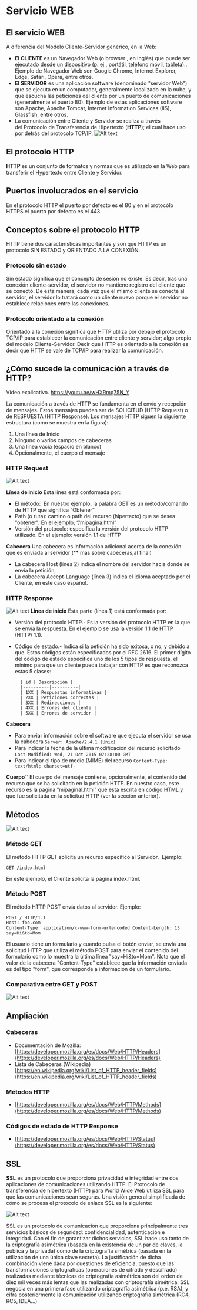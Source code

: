 # Servicio WEB 

## El servicio WEB

A diferencia del Modelo Cliente-Servidor genérico, en la Web:
* **El CLIENTE** es un Navegador Web (o browser , en inglés) que puede ser ejecutado desde un dispositivo (p. ej., portátil, teléfono móvil, tableta).. Ejemplo de Navegador Web son Google Chrome, Internet Explorer, Edge, Safari, Opera, entre otros. 
* **El SERVIDOR** es una aplicación software (denominado "servidor Web") que se ejecuta en un computador, generalmente localizado en la nube, y que escucha las peticiones del cliente por un puerto de comunicaciones (generalmente el puerto 80). Ejemplo de estas aplicaciones software son Apache, Apache Tomcat, Internet Information Services (IIS), Glassfish, entre otros.
* La comunicación entre Cliente y Servidor se realiza a través del Protocolo de Transferencia de Hipertexto (**HTTP**); el cual hace uso por detrás del protocolo TCP/IP.
![Alt text](img/ServicoWEB.png)

## El protocolo HTTP 

**HTTP** es un conjunto de formatos y normas que es utilizado en la Web para transferir el Hypertexto entre Cliente y Servidor.

## Puertos involucrados en el servicio
En el protocolo HTTP el puerto por defecto es el 80 y en el protocólo HTTPS el puerto por defecto es el 443.

## Conceptos sobre el protocolo HTTP
HTTP tiene dos características importantes y son que HTTP es un protocolo SIN ESTADO y ORIENTADO A LA CONEXIÓN.
### Protocolo sin estado
Sin estado significa que el concepto de sesión no existe. Es decir, tras una conexión cliente-servidor, el servidor no mantiene registro del cliente que se conectó. De esta manera, cada vez que el mismo cliente se conecte al servidor, el servidor lo tratará como un cliente nuevo porque el servidor no establece relaciones entre las conexiones.
### Protocolo orientado a la conexión
Orientado a la conexión significa que HTTP utiliza por debajo el protocolo TCP/IP para establecer la comunicación entre cliente y servidor; algo propio del modelo Cliente-Servidor. Decir que HTTP es orientado a la conexión es decir que HTTP se vale de TCP/IP para realizar la comunicación.

## ¿Cómo sucede la comunicación a través de HTTP?

Video explicativo. https://youtu.be/wHXRmq75N_Y

La comunicación a través de HTTP se fundamenta en el envío y recepción de mensajes. Estos mensajes pueden ser de SOLICITUD (HTTP Request) o de RESPUESTA (HTTP Response). Los mensajes HTTP siguen la siguiente estructura (como se muestra en la figura):
1. Una línea de Inicio
1. Ninguno o varios campos de cabeceras
1. Una línea vacía (espacio en blanco)
1. Opcionalmente, el cuerpo el mensaje

### HTTP Request

![Alt text](img/httpRequest.png)

**Línea de inicio** Esta línea está conformada por:
* El método:  En nuestro ejemplo, la palabra GET es un método/comando de HTTP que significa “Obtener”
* Path (o ruta): camino o path del recurso (hipertexto) que se desea "obtener". En el ejemplo, “/mipagina.html”
* Versión del protocolo: especifica la versión del protocolo HTTP utilizado. En el ejemplo: versión 1.1 de HTTP


**Cabecera** Una cabecera es información adicional acerca de la conexión que es enviada al servidor
(** más sobre cabeceras,al final)
* La cabecera Host (línea 2) indica el nombre del servidor hacia donde se envía la petición,
* La cabecera Accept-Language (línea 3) indica el idioma aceptado por el Cliente, en este caso español.

### HTTP Response
![Alt text](img/HttpResponse.png)
**Línea de inicio** 
Esta parte (línea 1) está conformada por:
* Versión del protocolo HTTP.- Es la versión del protocolo HTTP en la que se envía la respuesta. En el ejemplo se usa la versión 1.1 de HTTP (HTTP/ 1.1).
* Código de estado.- Indica si la petición ha sido exitosa, o no, y debido a que. Estos códigos están especificados por el RFC 2616. El primer dígito del código de estado especifica uno de los 5 tipos de respuesta, el mínimo para que un cliente pueda trabajar con HTTP es que reconozca estas 5 clases:
        
        | id | Descripción |
        |----------|----------|
        | 1XX | Respuestas informativas |
        | 2XX | Peticiones correctas |
        | 3XX | Redirecciones |
        | 4XX | Errores del cliente |
        | 5XX | Errores de servidor |


**Cabecera** 
* Para enviar información sobre el software que ejecuta el servidor se usa la cabecera
``` Server: Apache/2.4.1 (Unix) ```
* Para indicar la fecha de la última modificación del recurso solicitado
```Last-Modified: Wed, 21 Oct 2015 07:28:00 GMT``` 
* Para indicar el tipo de medio (MIME) del recurso
  ```Content-Type: text/html; charset=utf-```

**Cuerpo**``
El cuerpo del mensaje contiene, opcionalmente, el contenido del recurso que se ha solicitado en la petición HTTP. En nuestro caso, este recurso es la página ”mipaginal.html” que está escrita en código HTML y que fue solicitada en la solicitud HTTP (ver la sección anterior).

## Métodos
![Alt text](img/ListaMetodos.png)

### Método GET
El método HTTP GET solicita un recurso específico al Servidor. 
Ejemplo:
```
GET /index.html
```
En este ejemplo, el Cliente solicita la página index.html.

### Método POST
El método HTTP POST envía datos al servidor. Ejemplo:
```
POST / HTTP/1.1
Host: foo.com
Content-Type: application/x-www-form-urlencoded Content-Length: 13 
say=Hi&to=Mom
```
El usuario tiene un formulario y cuando pulsa el botón enviar, se envía una solicitud HTTP que utiliza el método POST para enviar el contenido del formulario como lo muestra la última línea "say=Hi&to=Mom". Nota que el valor de la cabecera "Content-Type" establece que la información enviada es del tipo "form", que corresponde a información de un formulario.

### Comparativa entre GET y POST

![Alt text](img/comparativaGETPOST.png)

## Ampliación
### Cabeceras
* Documentación de Mozilla:
[https://developer.mozilla.org/es/docs/Web/HTTP/Headers](https://developer.mozilla.org/es/docs/Web/HTTP/Headers)
* Lista de Cabeceras (Wikipedia)
[https://en.wikipedia.org/wiki/List_of_HTTP_header_fields](https://en.wikipedia.org/wiki/List_of_HTTP_header_fields)

### Métodos HTTP
* [https://developer.mozilla.org/es/docs/Web/HTTP/Methods](https://developer.mozilla.org/es/docs/Web/HTTP/Methods)

### Códigos de estado de HTTP Response
* [https://developer.mozilla.org/es/docs/Web/HTTP/Status](https://developer.mozilla.org/es/docs/Web/HTTP/Status)


## SSL

**SSL** es un protocolo que proporciona privacidad e integridad entre dos aplicaciones de comunicaciones utilizando HTTP. El Protocolo de transferencia de hipertexto (HTTP) para World Wide Web utiliza SSL para que las comunicaciones sean seguras. Una visión general simplificada de cómo se procesa el protocolo de enlace SSL es la siguiente: 

![Alt text](img/SSL.jpg)

SSL es un protocolo de comunicación que proporciona principalmente tres servicios básicos de seguridad: confidencialidad, autenticación e integridad. Con el fin de garantizar dichos servicios, SSL hace uso tanto de la criptografía asimétrica (basada en la existencia de un par de claves, la pública y la privada) como de la criptografía simétrica (basada en la utilización de una única clave secreta). La justificación de dicha combinación viene dada por cuestiones de eficiencia, puesto que las transformaciones criptográficas (operaciones de cifrado y descifrado) realizadas mediante técnicas de criptografía asimétrica son del orden de diez mil veces más lentas que las realizadas con criptografía simétrica. SSL negocia en una primera fase utilizando criptografía asimétrica (p.e. RSA), y cifra posteriormente la comunicación utilizando criptografía simétrica (RC4, RC5, IDEA...)